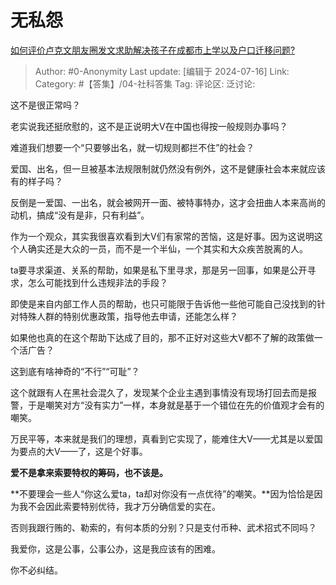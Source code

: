 # 无私怨
[如何评价卢克文朋友圈发文求助解决孩子在成都市上学以及户口迁移问题?](https://www.zhihu.com/question/661457792/answer/3563582071)

> Author: #0-Anonymity
> Last update: [编辑于 2024-07-16]
> Link:
> Category: #【答集】/04-社科答集 
> Tag: 
> 评论区:
> 泛讨论:

这不是很正常吗？

老实说我还挺欣慰的，这不是正说明大V在中国也得按一般规则办事吗？

难道我们想要一个“只要够出名，就一切规则都拦不住”的社会？

爱国、出名，但一旦被基本法规限制就仍然没有例外，这不是健康社会本来就应该有的样子吗？

反倒是一爱国、一出名，就会被网开一面、被特事特办，这才会扭曲人本来高尚的动机，搞成“没有是非，只有利益”。

作为一个观众，其实我很喜欢看到大V们有家常的苦恼，这是好事。因为这说明这个人确实还是大众的一员，而不是一个半仙，一个其实和大众疾苦脱离的人。

ta要寻求渠道、关系的帮助，如果是私下里寻求，那是另一回事，如果是公开寻求，怎么可能找到什么违规非法的手段？

即使是来自内部工作人员的帮助，也只可能限于告诉他一些他可能自己没找到的针对特殊人群的特别优惠政策，指导他去申请，还能怎么样？

如果他也真的在这个帮助下达成了目的，那不正好对这些大V都不了解的政策做一个活广告？

这到底有啥神奇的“不行”“可耻”？

这个就跟有人在黑社会混久了，发现某个企业主遇到事情没有现场打回去而是报警，于是嘲笑对方“没有实力”一样，本身就是基于一个错位在先的价值观才会有的嘲笑。

万民平等，本来就是我们的理想，真看到它实现了，能难住大V——尤其是以爱国为要点的大V——了，这是个好事。

**爱不是拿来索要特权的筹码，也不该是。**

**不要理会一些人“你这么爱ta，ta却对你没有一点优待”的嘲笑。**因为恰恰是因为我不会因此索要特别优待，我才万分确信爱的实在。

否则我跟行贿的、勒索的，有何本质的分别？只是支付币种、武术招式不同吗？

我爱你，这是公事，公事公办，这是我应该有的困难。

你不必纠结。